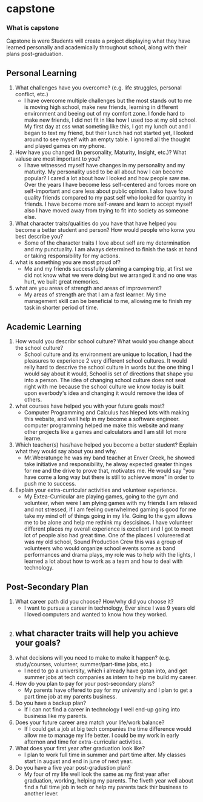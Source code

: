 # capstone

### What is capstone
Capstone is were Students will create a project displaying what they have learned personally and academically throughout school, along with their plans post-graduation.

## Personal Learning 
1. What challenges have you overcome? (e.g. life struggles, personal conflict, etc.)
    - I have overcome multiple challenges but the most stands out to me is moving high school, make new friends, learning in different environment and beeing out of my comfort zone. I fonde hard to make new friends, I did not fit in like how I used too at my old school.
    My first day at css wnat someting like this, I got my lunch out and I began to text my friend, but their lunch had not started yet, I looked around to see myself with an empty table. I ignored all the thought and played games on my phone.
2. How have you changed (In personality, Maturity, Insight, etc.)? What valuse are most important to you? 
    - I have witnessed myself have changes in my personality and my maturity. My personality used to be all about how I can become popular? I cared a lot about how I looked and how people saw me. Over the years I have become less self-centered and forces more on self-important and care less about public opinion. I also have found quality friends compared to my past self who looked for quantity in friends. I have become more self-aware and learn to accept myself also I have moved away from trying to fit into society as someone else.  
3. What character traits/qualities do you have that have helped you become a better student and person? How would people who konw you best describe you? 
    - Some of the character traits I love about self are my determination and my punctuality. I am always determined to finish the task at hand or taking responsibility for my actions. 
4. what is something you are most proud of?
    - Me and my friends successfully planning a camping trip, at first we did not know what we were doing but we arranged it and no one was hurt, we built great memories.
5. what are you areas of strength and areas of improvement?
    - My areas of strength are that I am a fast learner. My time management skill can be beneficial to me, allowing me to finish my task in shorter period of time. 

## Academic Learning 
1. How would you describr school culture? What would you change about the school culture?
    - School culture and its environment are unique to location, I had the pleasures to experience 2 very different school cultures. It would relly hard to descrive the school culture in words but the one thing I would say about it would, School is set of directions that shape you into a person. The idea of changing school culture does not seat right with me because the school culture we know today is built upon everbody's idea and changing it would remove the idea of others. 
2. what courses have helped you with your future goals most?
    - Computer Programming and Calculus has hleped lots with making this website, and well help in my become a software engineer.  computer programming helped me make this website and many other projects like a games and calculators and I am still lot more learne.  
3. Which teacher(s) has/have helped you become a better student? Explain what they would say about you and why.
    - Mr.Weeratunge he was my band teacher at Enver Creek, he showed take initiative and responsibility, he alway expected greater thinges for me and the drive to prove that, motivates me. He would say "you have come a long way but there is still to achievve more" in order to push me to success.
4. Explain your extra-curricular activities and volunteer experience.
    - My Extea-Curricular are playing games, going to the gym and volunteer, when were I am plying games with my friends I am relaxed and not stressed, if I am feeling overwhelmed gaming is good for me take my mind off of things going in my life. Going to the gym allows me to be alone and help me rethink my descisinos. I have volunteer different places my overall experience is excellent and I got to meet lot of people also had great time. One of the places I volureered at was my old school, Sound Production Crew this was a group of volunteers who would organize school events some as band performances and drama plays, my role was to help with the lights, I learned a lot about how to work as a team and how to deal with technology. 

## Post-Secondary Plan
1. What career path did you choose? How/why did you choose it?
    - I want to pursue a career in technology, Ever since I was 9 years old I loved computers and wanted to know how they worked. 
2. what character traits will help you achieve your goals?
    - 
3. what decisions will you need to make to make it happen? (e.g. study/courses, volunteer, summer/part-time jobs, etc.)
    - I need to go a university, which i already have gotan into, and get summer jobs at tech companies as intern to help me build my career.
4. How do you plan to pay for your post-secondary plans?
    - My parents have offered to pay for my university and I plan to get a part time job at my parents business.
5. Do you have a backup plan?
    - If I can not find a career in technology I well end-up going into business like my parents.
6. Does your future career area match your life/work balance?
    - If I could get a job at big tech companies the time difference would allow me to manage my life better. I could be my work in early afternon and time for extra-curricular activities.
7. What does your first year after graduation look like?
    - I plan to work full time in summer and part time after. My classes start in august and end in june of next year.
8. Do you have a five year post-gradustion plan?
    - My four of my life well look the same as my first year after graduation, working, helping my parents. The fiveth year well about find a full time job in tech or help my parents tack thir business to another lever. 